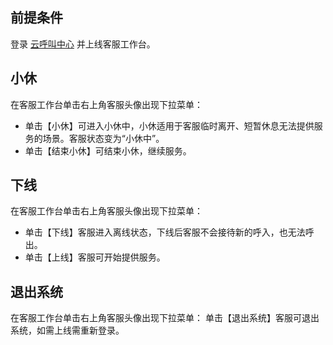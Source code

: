 ## 前提条件
登录 [云呼叫中心](https://tccc.qcloud.com/login) 并上线客服工作台。
## 小休
在客服工作台单击右上角客服头像出现下拉菜单：
- 单击【小休】可进入小休中，小休适用于客服临时离开、短暂休息无法提供服务的场景。客服状态变为“小休中”。
- 单击【结束小休】可结束小休，继续服务。

## 下线
在客服工作台单击右上角客服头像出现下拉菜单：
- 单击【下线】客服进入离线状态，下线后客服不会接待新的呼入，也无法呼出。
- 单击【上线】客服可开始提供服务。

## 退出系统
在客服工作台单击右上角客服头像出现下拉菜单：
单击【退出系统】客服可退出系统，如需上线需重新登录。
